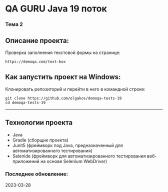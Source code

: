 
# QA GURU Java 19 поток
### Тема 2
## Описание проекта:
Проверка заполнения текстовой формы на странице:
```
https://demoqa.com/text-box
```
## Как запустить проект на Windows:
Клонировать репозиторий и перейти в него в командной строке:
```
git clone https://github.com/olgakos/demoqa-tests-19
cd demoqa-tests-19
```
---

## Технологии проекта

- Java
- Gradle (сборщик проекта)
- Junit5 (фреймворк под Java, предназначенный для автоматизированного тестирования)
- Selenide (фреймворк для автоматизированного тестирования веб-приложений на основе Selenium WebDriver)

### Последнее обновление:
2023-03-28 

